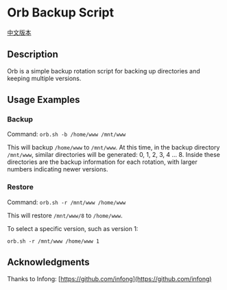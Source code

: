 # Orb Backup Script

[中文版本](https://github.com/xjqxz2/orb/blob/main/README.zh.md)

## Description

Orb is a simple backup rotation script for backing up directories and keeping multiple versions.

## Usage Examples

### Backup

Command: `orb.sh -b /home/www /mnt/www`

This will backup `/home/www` to `/mnt/www`. At this time, in the backup directory `/mnt/www`, similar directories will be generated: 0, 1, 2, 3, 4 ... 8. Inside these directories are the backup information for each rotation, with larger numbers indicating newer versions.

### Restore

Command: `orb.sh -r /mnt/www /home/www`

This will restore `/mnt/www/8` to `/home/www`.

To select a specific version, such as version 1:

`orb.sh -r /mnt/www /home/www 1`

## Acknowledgments

Thanks to Infong: [https://github.com/infong](https://github.com/infong)
